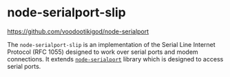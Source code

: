 # node-serialport-slip

https://github.com/voodootikigod/node-serialport

The `node-serialport-slip` is an implementation of the Serial Line Internet Protocol (RFC 1055) designed to work over serial ports and modem connections. It extends [`node-serialport`](https://github.com/voodootikigod/node-serialport) library which is designed to access serial ports.